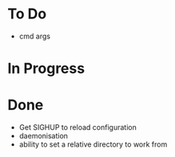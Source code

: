 # To Do
- cmd args

# In Progress

# Done
- Get SIGHUP to reload configuration
- daemonisation
- ability to set a relative directory to work from
